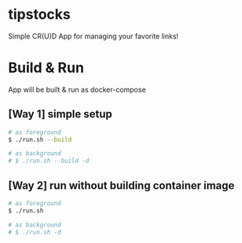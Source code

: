 # tipstocks
Simple CR(U)D App for managing your favorite links!

# Build & Run
App will be built & run as docker-compose

## \[Way 1\] simple setup

```bash
# as foreground
$ ./run.sh --build

# as background
# $ ./run.sh --build -d
```

## \[Way 2\] run without building container image

```bash
# as foreground
$ ./run.sh

# as background
# $ ./run.sh -d
```
